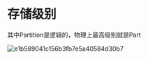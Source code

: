 # 存储级别
其中Partition是逻辑的，物理上最高级别就是Part

![e1b589041c156b3fb7e5a40584d30b7](https://user-images.githubusercontent.com/56379080/146924453-d21c3684-3c0e-4303-b05a-fdcb36932240.png)
